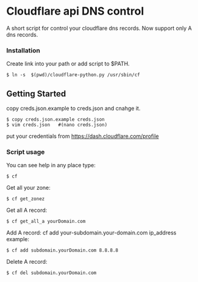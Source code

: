 # Cloudflare api DNS control

A short script for control your cloudflare dns records. 
Now support only A dns records.


### Installation

Create link into your path or add script to $PATH.

```
$ ln -s  $(pwd)/cloudflare-python.py /usr/sbin/cf
```


## Getting Started

copy creds.json.example to creds.json and cnahge it.
```
$ copy creds.json.example creds.json
$ vim creds.json   #(nano creds.json)
```
put your credentials from https://dash.cloudflare.com/profile


### Script usage

You can see help in any place type:
```
$ cf 
```
Get all your zone:
```
$ cf get_zonez
```
Get all A record:
```
$ cf get_all_a yourDomain.com
```
Add A record:
cf add your-subdomain.your-domain.com ip_address
example:
```
$ cf add subdomain.yourDomain.com 8.8.8.8
```
Delete A record:
```
$ cf del subdomain.yourDomain.com
```
